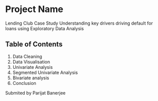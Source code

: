 # Project Name
Lending Club Case Study
Understanding key drivers driving default for loans using Exploratory Data Analysis

## Table of Contents

1. Data Cleaning
2. Data Visualisation
3. Univariate Analysis
4. Segmented Univariate Analysis
5. Bivariate analysis
6. Conclusion

Submited by Parijat Banerjee
